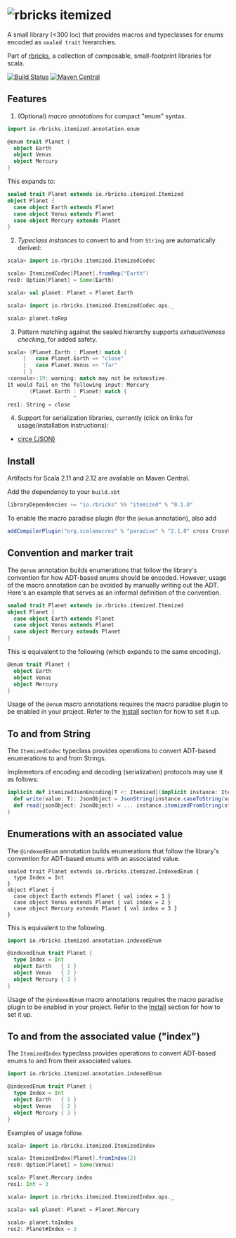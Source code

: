 # ![rbricks itemized](https://raw.githubusercontent.com/rbricks/rbricks.github.io/master/logo/itemized.png)

A small library (<300 loc) that provides macros and typeclasses for enums encoded as `sealed trait` hierarchies.

Part of [rbricks](http://rbricks.io), a collection of composable, small-footprint libraries for scala.

[![Build Status](https://travis-ci.org/rbricks/itemized.svg?branch=master)](https://travis-ci.org/rbricks/itemized) [![Maven Central](https://img.shields.io/maven-central/v/io.rbricks/itemized_2.12.svg)](http://search.maven.org/#search%7Cga%7C1%7Cg%3A%22io.rbricks%22%20a%3A%22itemized_2.12%22)

## Features

1. (Optional) _macro annotations_ for compact "enum" syntax.

  ```scala
  import io.rbricks.itemized.annotation.enum

  @enum trait Planet {
    object Earth
    object Venus
    object Mercury
  }
  ```

  This expands to:

  ```scala
  sealed trait Planet extends io.rbricks.itemized.Itemized
  object Planet {
    case object Earth extends Planet
    case object Venus extends Planet
    case object Mercury extends Planet
  }
  ```

2. _Typeclass instances_ to convert to and from `String` are automatically derived:

  ```scala
  scala> import io.rbricks.itemized.ItemizedCodec

  scala> ItemizedCodec[Planet].fromRep("Earth")
  res0: Option[Planet] = Some(Earth)

  scala> val planet: Planet = Planet.Earth

  scala> import io.rbricks.itemized.ItemizedCodec.ops._

  scala> planet.toRep
  ```

3. Pattern matching against the sealed hierarchy supports _exhaustiveness checking_, for added safety.

  ```scala
  scala> (Planet.Earth : Planet) match {
       |   case Planet.Earth => "close"
       |   case Planet.Venus => "far"
       | }
  <console>:19: warning: match may not be exhaustive.
  It would fail on the following input: Mercury
         (Planet.Earth : Planet) match {
                       ^
  res1: String = close
  ```

4. Support for serialization libraries, currently (click on links for usage/installation instructions):

  * [circe (JSON)](circe/README.md)

## Install

 Artifacts for Scala 2.11 and 2.12 are available on Maven Central.

Add the dependency to your `build.sbt`

```scala
libraryDependencies += "io.rbricks" %% "itemized" % "0.1.0"
```

To enable the macro paradise plugin (for the `@enum` annotation), also add

```scala
addCompilerPlugin("org.scalamacros" % "paradise" % "2.1.0" cross CrossVersion.full)
```

## Convention and marker trait

The `@enum` annotation builds enumerations that follow the library's convention for how ADT-based enums should be encoded. However, usage of the macro annotation can be avoided by manually writing out the ADT. Here's an example that serves as an informal definition of the convention.

```scala
sealed trait Planet extends io.rbricks.itemized.Itemized
object Planet {
  case object Earth extends Planet
  case object Venus extends Planet
  case object Mercury extends Planet
}
```

This is equivalent to the following (which expands to the same encoding).

```scala
@enum trait Planet {
  object Earth
  object Venus
  object Mercury
}
```

Usage of the `@enum` macro annotations requires the macro paradise plugin to be enabled in your project. Refer to the [Install](#Install) section for how to set it up.

## To and from String

The `ItemizedCodec` typeclass provides operations to convert ADT-based enumerations to and from Strings.

Implemetors of encoding and decoding (serialization) protocols may use it as follows:

```scala
implicit def itemizedJsonEncoding[T <: Itemized](implicit instance: ItemizedCodec[T]) = new JsonEncoding[T] {
  def write(value: T): JsonObject = JsonString(instance.caseToString(value))
  def read(jsonObject: JsonObject) = ... instance.itemizedFromString(str).get
}
```

## Enumerations with an associated value

The `@indexedEnum` annotation builds enumerations that follow the library's convention for ADT-based enums with an associated value.

```
sealed trait Planet extends io.rbricks.itemized.IndexedEnum {
  type Index = Int
}
object Planet {
  case object Earth extends Planet { val index = 1 }
  case object Venus extends Planet { val index = 2 }
  case object Mercury extends Planet { val index = 3 }
}
```

This is equivalent to the following.

```scala
import io.rbricks.itemized.annotation.indexedEnum

@indexedEnum trait Planet {
  type Index = Int
  object Earth   { 1 }
  object Venus   { 2 }
  object Mercury { 3 }
}
```

Usage of the `@indexedEnum` macro annotations requires the macro paradise plugin to be enabled in your project. Refer to the [Install](#Install) section for how to set it up.

## To and from the associated value ("index")

The `ItemizedIndex` typeclass provides operations to convert ADT-based enums to and from their associated values.

```scala
import io.rbricks.itemized.annotation.indexedEnum

@indexedEnum trait Planet {
  type Index = Int
  object Earth   { 1 }
  object Venus   { 2 }
  object Mercury { 3 }
}
```

Examples of usage follow.

```scala
scala> import io.rbricks.itemized.ItemizedIndex

scala> ItemizedIndex[Planet].fromIndex(2)
res0: Option[Planet] = Some(Venus)

scala> Planet.Mercury.index
res1: Int = 3

scala> import io.rbricks.itemized.ItemizedIndex.ops._

scala> val planet: Planet = Planet.Mercury

scala> planet.toIndex
res2: Planet#Index = 3
```

